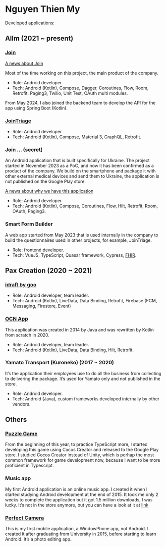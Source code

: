 # Nguyen Thien My

Developed applications:

## Allm (2021 ~ present)
### [Join](https://play.google.com/store/apps/details?id=jp.co.skillupjapan.join)

[A news about Join](https://ps.asia.nikkei.com/braziljapan3/)

Most of the time working on this project, the main product of the company.
- Role: Android developer.
- Tech: Android (Kotlin), Compose, Dagger, Coroutines, Flow, Room, Retrofit, Paging3, Twilio, Unit Test, OAuth multi modules.

From May 2024, I also joined the backend team to develop the API for the app using Spring Boot (Kotlin).

### [JoinTriage](https://play.google.com/store/apps/details?id=net.allm.fasted)
- Role: Android developer.
- Tech: Android (Kotlin), Compose, Material 3, GraphQL, Retrofit.

### Join ... (secret)

An Android application that is built specifically for Ukraine. The project started in November 2023 as a PoC, and now it has been confirmed as a product of the company. We build on the smartphone and package it with other external medical devices and send them to Ukraine, the application is not published on the Google Play store.

[A news about why we have this application](https://www.president.gov.ua/en/news/volodimir-zelenskij-domovivsya-z-ministrom-zakordonnih-sprav-85537)

- Role: Android developer.
- Tech: Android (Kotlin), Compose, Coroutines, Flow, Hilt, Retrofit, Room, OAuth, Paging3.

### Smart Form Builder

A web app started from May 2023 that is used internally in the company to build the questionnaires used in other projects, for example, JoinTriage.

- Role: frontend developer.
- Tech: VueJS, TypeScript, Quasar framework, Cypress, [FHIR](https://hl7.org/fhir/).

## Pax Creation (2020 ~ 2021)
### [idraft by goo](https://play.google.com/store/apps/details?id=jp.ne.goo.dictapp.pro)
- Role: Android developer, team leader.
- Tech: Android (Kotlin), LiveData, Data Binding, Retrofit, Firebase (FCM, Messaging, Firestore, Event)

### [OCN App](https://play.google.com/store/apps/details?id=com.ntt.ocnmobileone)
This application was created in 2014 by Java and was rewritten by Kotlin from scratch in 2020.
- Role: Android developer, team leader.
- Tech: Android (Kotlin), LiveData, Data Binding, Hilt, Retrofit.

### Yamato Transport (Kuroneko) (2017 ~ 2020)
It’s the application their employees use to do all the business from collecting to delivering the package. It’s used for Yamato only and not published in the store.
- Role: Android developer.
- Tech: Android (Java), custom frameworks developed internally by other vendors.

## Others

### [Puzzle Game](https://play.google.com/store/apps/details?id=com.zenbi.game.puzzle.treasure)

From the beginning of this year, to practice TypeScript more, I started developing this game using Cocos Creator and released to the Google Play store. I studied Cocos Creator instead of Unity, which is perhap the most common framework for game development now, because I want to be more proficient in Typescript.

### Music app
My first Android application is an online music app. I created it when I started studying Android development at the end of 2015. It took me only 2 weeks to complete the application but it got 1.5 million downloads, I was lucky. It’s not in the store anymore, but you can have a look at it at [link](https://nhc-san-nonstop-tng-hp.en.uptodown.com/android)

### [Perfect Camera](https://apps.microsoft.com/detail/9NBLGGH5C1ML?hl=en-US&gl=US)
This is my first mobile application, a WindowPhone app, not Android. I created it after graduating from University in 2015, before starting to learn Android. It’s a photo editing app.
